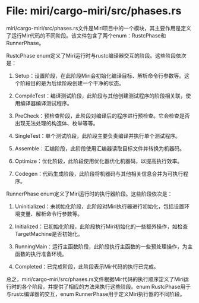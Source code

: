 # File: miri/cargo-miri/src/phases.rs

miri/cargo-miri/src/phases.rs文件是Miri项目中的一个模块，其主要作用是定义了运行Mir代码的不同阶段。该文件包含了两个enum：RustcPhase和RunnerPhase。

RustcPhase enum定义了Miri运行时与rustc编译器交互的阶段。这些阶段依次是：

1. Setup：设置阶段，在此阶段Miri会初始化编译目标、解析命令行参数等。这个阶段目的是为后续阶段创建一个干净的状态。

2. CompileTest：编译测试阶段，此阶段与其他创建测试程序的阶段相关联，使用编译器编译测试程序。

3. PreCheck：预检查阶段，此阶段对编译后的程序进行预检查。它会检查是否出现无法处理的构造体、枚举等等。

4. SingleTest：单个测试阶段，此阶段主要负责编译并执行单个测试程序。

5. Assemble：汇编阶段，此阶段使用汇编器读取目标文件并转换为机器码。

6. Optimize：优化阶段，此阶段使用优化器优化机器码，以提高执行效率。

7. Codegen：代码生成阶段，此阶段将机器码与其他相关信息合并为可执行程序。

RunnerPhase enum定义了Miri运行时的执行器阶段。这些阶段依次是：

1. Uninitialized：未初始化阶段，此阶段对Miri执行器进行初始化，包括设置环境变量、解析命令行参数等。

2. Initialized：已初始化阶段，此阶段执行Miri初始化的一些额外操作，如检查TargetMachine是否初始化。

3. RunningMain：运行主函数阶段，此阶段执行主函数的一些预处理操作，为主函数的执行准备环境。

4. Completed：已完成阶段，此阶段表示Mir代码的执行已完成。

总之，miri/cargo-miri/src/phases.rs文件根据Mir代码的执行顺序定义了Miri运行时的各个阶段，并提供了相应的方法来执行这些阶段。enum RustcPhase用于与rustc编译器的交互，enum RunnerPhase用于定义Miri执行器的不同阶段。

